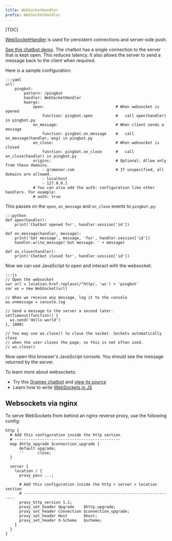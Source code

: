 ```yaml
---
title: WebSocketHandler
prefix: WebSocketHandler
...
```


[TOC]

[WebSocketHandler][websockethandler] is used for persistent connections and
server-side push.

[See this chatbot demo](chat.html). The chatbot has a single connection to the
server that is kept open. This reduces latency. It also allows the server to send
a message back to the client when required.

Here is a sample configuration:

    :::yaml
    url:
        pingbot:
            pattern: /pingbot
            handler: WebSocketHandler
            kwargs:
                open:                               # When websocket is opened
                    function: pingbot.open          #   call open(handler) in pingbot.py
                on_message:                         # When client sends a message
                    function: pingbot.on_message    #   call on_message(handler, msg) in pingbot.py
                on_close:                           # When websocket is closed
                    function: pingbot.on_close      #   call on_close(handler) in pingbot.py
                origins:                            # Optional: Allow only from these domains.
                    - gramener.com                  # If unspecified, all domains are allowed.
                    - localhost
                    - 127.0.0.1
                # You can also add the auth: configuration like other handlers. For example:
                # auth: true

This passes on the `open`, `on_message` and `on_close` events to `pingbot.py`:

    :::python
    def open(handler):
        print('Chatbot opened for', handler.session['id'])

    def on_message(handler, message):
        print('Got message', message, 'for', handler.session['id'])
        handler.write_message('Got message: ' + message)

    def on_close(handler):
        print('Chatbot closed for', handler.session['id'])

Now we can use JavaScript to open and interact with the websocket.

    :::js
    // Open the websocket
    var url = location.href.replace(/^http/, 'ws') + 'pingbot'
    var ws = new WebSocket(url)

    // When we receive any message, log it to the console
    ws.onmessage = console.log

    // Send a message to the server a second later.
    setTimeout(function() {
      ws.send('Hello world')
    }, 1000)

    // You may use ws.close() to close the socket. Sockets automatically close
    // when the user closes the page, so this is not often used.
    // ws.close()

Now open this browser's JavaScript console. You should see the message returned by the server.

To learn more about websockets:

- Try this [Gramex chatbot](chat.html) and [view its source][chatbot-source]
- Learn how to write [WebSockets in JS][websocket-clients]

## Websockets via nginx

To serve WebSockets from behind an nginx reverse proxy, use the following config:

    http {
      # Add this configuration inside the http section
      # ----------------------------------------------
      map $http_upgrade $connection_upgrade {
          default upgrade;
          ''      close;
      }

      server {
        location / {
          proxy_pass ...;

          # Add this configuration inside the http > server > location section
          # ------------------------------------------------------------------
          proxy_http_version 1.1;
          proxy_set_header Upgrade    $http_upgrade;
          proxy_set_header Connection $connection_upgrade;
          proxy_set_header Host       $host;
          proxy_set_header X-Scheme   $scheme;
        }
      }
    }

[websockethandler]: https://learn.gramener.com/gramex/gramex.handlers.html#gramex.handlers.WebSocketHandler
[chatbot-source]: https://github.com/gramener/gramex/blob/dev/gramex/apps/guide/websockethandler/websocketchat.py
[websocket-clients]: https://developer.mozilla.org/en-US/docs/Web/API/WebSockets_API/Writing_WebSocket_client_applications

<script>
var pre = [].slice.call(document.querySelectorAll('pre'))

function next() {
  var element = pre.shift(),
      text = element.textContent
  if (text.match(/new WebSocket/))
    eval(text)
  if (pre.length > 0) { next() }
}
next()
</script>
